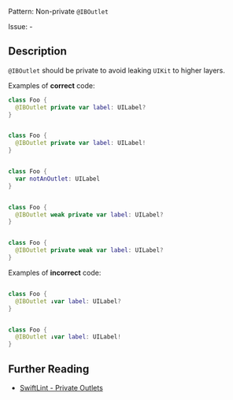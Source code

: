 Pattern: Non-private `@IBOutlet`

Issue: -

## Description

`@IBOutlet` should be private to avoid leaking `UIKit` to higher layers.

Examples of **correct** code:
```swift
class Foo {
  @IBOutlet private var label: UILabel?
}


class Foo {
  @IBOutlet private var label: UILabel!
}


class Foo {
  var notAnOutlet: UILabel
}


class Foo {
  @IBOutlet weak private var label: UILabel?
}


class Foo {
  @IBOutlet private weak var label: UILabel?
}

```
Examples of **incorrect** code:
```swift

class Foo {
  @IBOutlet ↓var label: UILabel?
}


class Foo {
  @IBOutlet ↓var label: UILabel!
}

```

## Further Reading

* [SwiftLint - Private Outlets](https://realm.github.io/SwiftLint/private_outlets.html)